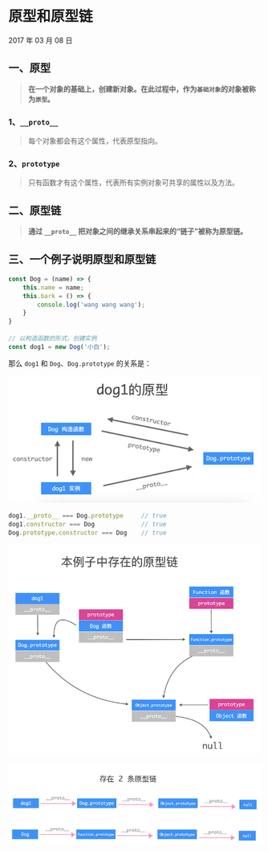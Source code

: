 # 原型和原型链

2017 年 03 月 08 日

## 一、原型

> **在一个对象的基础上，创建新对象。在此过程中，作为`基础对象`的对象被称为`原型`。**

### 1、`__proto__`

> 每个对象都会有这个属性，代表原型指向。

### 2、`prototype`

> 只有函数才有这个属性，代表所有实例对象可共享的属性以及方法。

## 二、原型链

> **通过 `__proto__` 把对象之间的继承关系串起来的“链子”被称为原型链。**

## 三、一个例子说明原型和原型链

```javascript
const Dog = (name) => {
    this.name = name;
    this.bark = () => {
        console.log('wang wang wang');
    }
}

// 以构造函数的形式，创建实例
const dog1 = new Dog('小白');
```

那么 `dog1` 和 `Dog`、`Dog.prototype` 的关系是：

![dog1的原型](./_media/prototype/dog1.png)

```javascript
dog1.__proto__ === Dog.prototype     // true
dog1.constructor === Dog             // true
Dog.prototype.constructor === Dog    // true
```

![例子中的原型链](./_media/prototype/protoChain.png)

![存在2条原型链](./_media/prototype/protoChain2.png)

